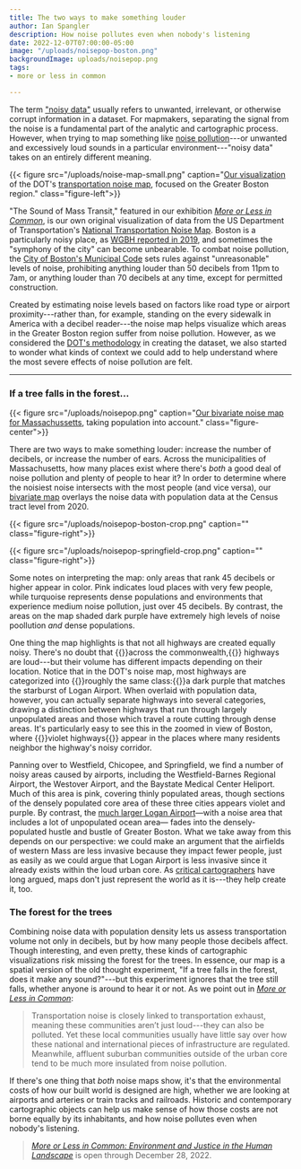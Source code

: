 ```yaml
---
title: The two ways to make something louder
author: Ian Spangler
description: How noise pollutes even when nobody's listening
date: 2022-12-07T07:00:00-05:00
image: "/uploads/noisepop-boston.png"
backgroundImage: uploads/noisepop.png
tags:
- more or less in common

---
```

The term ["noisy data"](https://en.wikipedia.org/wiki/Noisy_data) usually refers to unwanted, irrelevant, or otherwise corrupt information in a dataset. For mapmakers, separating the signal from the noise is a fundamental part of the analytic and cartographic process. However, when trying to map something like [noise pollution](https://www.vox.com/22550899/noise-pollution-vox-glad-you-asked)---or unwanted and excessively loud sounds in a particular environment---"noisy data" takes on an entirely different meaning.

{{< figure src="/uploads/noise-map-small.png" caption="[Our visualization](https://www.leventhalmap.org/digital-exhibitions/more-or-less-in-common/topics/social-eco-boundaries/) of the DOT's [transportation noise map](https://maps.dot.gov/BTS/NationalTransportationNoiseMap/), focused on the Greater Boston region." class="figure-left">}}

"The Sound of Mass Transit," featured in our exhibition [_More or Less in Common_](https://www.leventhalmap.org/digital-exhibitions/more-or-less-in-common/), is our own original visualization of data from the US Department of Transportation's [National Transportation Noise Map](https://maps.dot.gov/BTS/NationalTransportationNoiseMap/). Boston is a particularly noisy place, as [WGBH reported in 2019](https://www.wgbh.org/news/local-news/2019/09/17/boston-is-noisy-how-is-that-affecting-our-health), and sometimes the "symphony of the city" can become unbearable. To combat noise pollution, the [City of Boston's Municipal Code](https://www.boston.gov/departments/environment/air-pollution-control-commission/noise-boston) sets rules against "unreasonable" levels of noise, prohibiting anything louder than 50 decibels from 11pm to 7am, or anything louder than 70 decibels at any time, except for permitted construction.

Created by estimating noise levels based on factors like road type or airport proximity---rather than, for example, standing on the every sidewalk in America with a decibel reader---the noise map helps visualize which areas in the Greater Boston region suffer from noise pollution. However, as we considered the [DOT's methodology](https://www.bts.gov/sites/bts.dot.gov/files/docs/explore-topics-and-geography/geography/203606/btsnoisemappingtooldocumentationmarch2016.pdf) in creating the dataset, we also started to wonder what kinds of context we could add to help understand where the most severe effects of noise pollution are felt.

***

### If a tree falls in the forest...

{{< figure src="/uploads/noisepop.png" caption="[Our bivariate noise map for Massachussetts](/uploads/noisepop.png), taking population into account." class="figure-center">}}

There are two ways to make something louder: increase the number of decibels, or increase the number of ears. Across the municipalities of Massachusetts, how many places exist where there's _both_ a good deal of noise pollution and plenty of people to hear it? In order to determine where the noisiest noise intersects with the most people (and vice versa), our [bivariate map](https://www.axismaps.com/guide/bivariate-choropleth) overlays the noise data with population data at the Census tract level from 2020.

{{< figure src="/uploads/noisepop-boston-crop.png" caption="" class="figure-right">}}

{{< figure src="/uploads/noisepop-springfield-crop.png" caption="" class="figure-right">}}

Some notes on interpreting the map: only areas that rank 45 decibels or higher appear in color. Pink indicates loud places with very few people, while turquoise represents dense populations and environments that experience medium noise pollution, just over 45 decibels. By contrast, the areas on the map shaded dark purple have extremely high levels of noise poollution _and_ dense populations.

One thing the map highlights is that not all highways are created equally noisy. There's no doubt that {{<popup img-src="/uploads/noisepop-mass.png" target="blank">}}across the commonwealth,{{</popup>}} highways are loud---but their volume has different impacts depending on their location. Notice that in the DOT's noise map, most highways are categorized into {{<popup img-src="/uploads/noise-map-hway-crop.png" target="blank">}}roughly the same class:{{</popup>}}a dark purple that matches the starburst of Logan Airport. When overlaid with population data, however, you can actually separate highways into several categories, drawing a distinction between highways that run through largely unpopulated areas and those which travel a route cutting through dense areas. It's particularly easy to see this in the zoomed in view of Boston, where {{<popup img-src="/uploads/noisepop-boston-hway-crop.png" target="blank">}}violet highways{{</popup>}} appear in the places where many residents neighbor the highway's noisy corridor.

Panning over to Westfield, Chicopee, and Springfield, we find a number of noisy areas caused by airports, including the Westfield-Barnes Regional Airport, the Westover Airport, and the Baystate Medical Center Heliport. Much of this area is pink, covering thinly populated areas, though sections of the densely populated core area of these three cities appears violet and purple. By contrast, the [much larger Logan Airport](http://leventhalmap.org/articles/olmsted-to-airport-east-boston-and-urban-development/)—with a noise area that includes a lot of unpopulated ocean area— fades into the densely-populated hustle and bustle of Greater Boston. What we take away from this depends on our perspective: we could make an argument that the airfields of western Mass are less invasive because they impact fewer people, just as easily as we could argue that Logan Airport is less invasive since it already exists within the loud urban core. As [critical cartographers](http://beu.extension.unicen.edu.ar/xmlui/bitstream/handle/123456789/359/CramptonyKrygier_AnintroductiontoCriticalCarography.pdf?sequence=1) have long argued, maps don't just represent the world as it is---they help create it, too.

### The forest for the trees

Combining noise data with population density lets us assess transportation volume not only in decibels, but by how many people those decibels affect. Though interesting, and even pretty, these kinds of cartographic visualizations risk missing the forest for the trees. In essence, our map is a spatial version of the old thought experiment, "If a tree falls in the forest, does it make any sound?"---but this experiment ignores that the tree still falls, whether anyone is around to hear it or not. As we point out in [_More or Less in Common_](https://www.leventhalmap.org/digital-exhibitions/more-or-less-in-common/topics/social-eco-boundaries/):

> Transportation noise is closely linked to transportation exhaust, meaning these communities aren’t just loud---they can also be polluted. Yet these local communities usually have little say over how these national and international pieces of infrastructure are regulated. Meanwhile, affluent suburban communities outside of the urban core tend to be much more insulated from noise pollution.

If there's one thing that _both_ noise maps show, it's that the environmental costs of how our built world is designed are high, whether we are looking at airports and arteries or train tracks and railroads. Historic and contemporary cartographic objects can help us make sense of how those costs are not borne equally by its inhabitants, and how noise pollutes even when nobody's listening.

> [_More or Less in Common: Environment and Justice in the Human Landscape_](https://www.leventhalmap.org/digital-exhibitions/more-or-less-in-common/) is open through December 28, 2022.